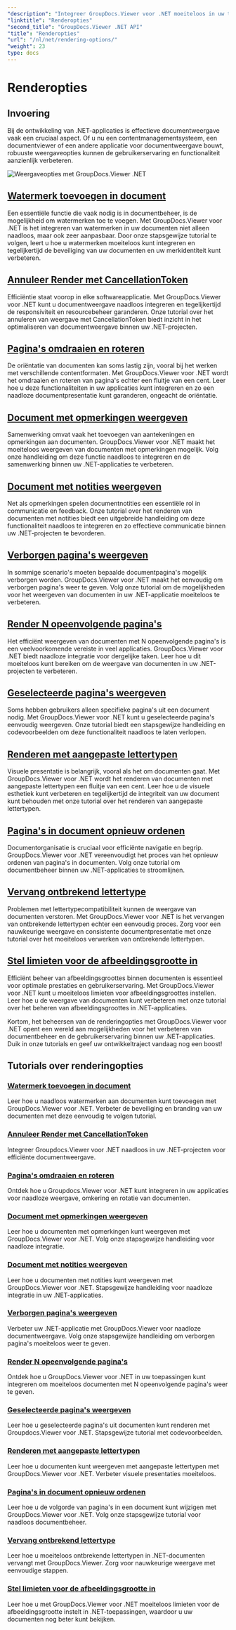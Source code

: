 ```yaml
---
"description": "Integreer GroupDocs.Viewer voor .NET moeiteloos in uw toepassingen met behulp van tutorials over weergaveopties, van het toevoegen van watermerken tot het aanpassen van lettertypen."
"linktitle": "Renderopties"
"second_title": "GroupDocs.Viewer .NET API"
"title": "Renderopties"
"url": "/nl/net/rendering-options/"
"weight": 23
type: docs
---
```

# Renderopties


## Invoering

Bij de ontwikkeling van .NET-applicaties is effectieve documentweergave vaak een cruciaal aspect. Of u nu een contentmanagementsysteem, een documentviewer of een andere applicatie voor documentweergave bouwt, robuuste weergaveopties kunnen de gebruikerservaring en functionaliteit aanzienlijk verbeteren.

![Weergaveopties met GroupDocs.Viewer .NET](/viewer/rendering-options/image.png)

## [Watermerk toevoegen in document](./add-watermark/)

Een essentiële functie die vaak nodig is in documentbeheer, is de mogelijkheid om watermerken toe te voegen. Met GroupDocs.Viewer voor .NET is het integreren van watermerken in uw documenten niet alleen naadloos, maar ook zeer aanpasbaar. Door onze stapsgewijze tutorial te volgen, leert u hoe u watermerken moeiteloos kunt integreren en tegelijkertijd de beveiliging van uw documenten en uw merkidentiteit kunt verbeteren.

## [Annuleer Render met CancellationToken](./cancel-render-cancellation-token/)

Efficiëntie staat voorop in elke softwareapplicatie. Met GroupDocs.Viewer voor .NET kunt u documentweergave naadloos integreren en tegelijkertijd de responsiviteit en resourcebeheer garanderen. Onze tutorial over het annuleren van weergave met CancellationToken biedt inzicht in het optimaliseren van documentweergave binnen uw .NET-projecten.

## [Pagina's omdraaien en roteren](./flip-rotate-pages/)

De oriëntatie van documenten kan soms lastig zijn, vooral bij het werken met verschillende contentformaten. Met GroupDocs.Viewer voor .NET wordt het omdraaien en roteren van pagina's echter een fluitje van een cent. Leer hoe u deze functionaliteiten in uw applicaties kunt integreren en zo een naadloze documentpresentatie kunt garanderen, ongeacht de oriëntatie.

## [Document met opmerkingen weergeven](./render-document-comments/)

Samenwerking omvat vaak het toevoegen van aantekeningen en opmerkingen aan documenten. GroupDocs.Viewer voor .NET maakt het moeiteloos weergeven van documenten met opmerkingen mogelijk. Volg onze handleiding om deze functie naadloos te integreren en de samenwerking binnen uw .NET-applicaties te verbeteren.

## [Document met notities weergeven](./render-document-notes/)

Net als opmerkingen spelen documentnotities een essentiële rol in communicatie en feedback. Onze tutorial over het renderen van documenten met notities biedt een uitgebreide handleiding om deze functionaliteit naadloos te integreren en zo effectieve communicatie binnen uw .NET-projecten te bevorderen.

## [Verborgen pagina's weergeven](./render-hidden-pages/)

In sommige scenario's moeten bepaalde documentpagina's mogelijk verborgen worden. GroupDocs.Viewer voor .NET maakt het eenvoudig om verborgen pagina's weer te geven. Volg onze tutorial om de mogelijkheden voor het weergeven van documenten in uw .NET-applicatie moeiteloos te verbeteren.

## [Render N opeenvolgende pagina's](./render-n-consecutive-pages/)

Het efficiënt weergeven van documenten met N opeenvolgende pagina's is een veelvoorkomende vereiste in veel applicaties. GroupDocs.Viewer voor .NET biedt naadloze integratie voor dergelijke taken. Leer hoe u dit moeiteloos kunt bereiken om de weergave van documenten in uw .NET-projecten te verbeteren.

## [Geselecteerde pagina's weergeven](./render-selected-pages/)

Soms hebben gebruikers alleen specifieke pagina's uit een document nodig. Met GroupDocs.Viewer voor .NET kunt u geselecteerde pagina's eenvoudig weergeven. Onze tutorial biedt een stapsgewijze handleiding en codevoorbeelden om deze functionaliteit naadloos te laten verlopen.

## [Renderen met aangepaste lettertypen](./render-custom-fonts/)

Visuele presentatie is belangrijk, vooral als het om documenten gaat. Met GroupDocs.Viewer voor .NET wordt het renderen van documenten met aangepaste lettertypen een fluitje van een cent. Leer hoe u de visuele esthetiek kunt verbeteren en tegelijkertijd de integriteit van uw document kunt behouden met onze tutorial over het renderen van aangepaste lettertypen.

## [Pagina's in document opnieuw ordenen](./reorder-pages/)

Documentorganisatie is cruciaal voor efficiënte navigatie en begrip. GroupDocs.Viewer voor .NET vereenvoudigt het proces van het opnieuw ordenen van pagina's in documenten. Volg onze tutorial om documentbeheer binnen uw .NET-applicaties te stroomlijnen.

## [Vervang ontbrekend lettertype](./replace-missing-font/)

Problemen met lettertypecompatibiliteit kunnen de weergave van documenten verstoren. Met GroupDocs.Viewer voor .NET is het vervangen van ontbrekende lettertypen echter een eenvoudig proces. Zorg voor een nauwkeurige weergave en consistente documentpresentatie met onze tutorial over het moeiteloos verwerken van ontbrekende lettertypen.

## [Stel limieten voor de afbeeldingsgrootte in](./set-image-size-limits/)

Efficiënt beheer van afbeeldingsgroottes binnen documenten is essentieel voor optimale prestaties en gebruikerservaring. Met GroupDocs.Viewer voor .NET kunt u moeiteloos limieten voor afbeeldingsgroottes instellen. Leer hoe u de weergave van documenten kunt verbeteren met onze tutorial over het beheren van afbeeldingsgroottes in .NET-applicaties.

Kortom, het beheersen van de renderingopties met GroupDocs.Viewer voor .NET opent een wereld aan mogelijkheden voor het verbeteren van documentbeheer en de gebruikerservaring binnen uw .NET-applicaties. Duik in onze tutorials en geef uw ontwikkeltraject vandaag nog een boost!
## Tutorials over renderingopties
### [Watermerk toevoegen in document](./add-watermark/)
Leer hoe u naadloos watermerken aan documenten kunt toevoegen met GroupDocs.Viewer voor .NET. Verbeter de beveiliging en branding van uw documenten met deze eenvoudig te volgen tutorial.
### [Annuleer Render met CancellationToken](./cancel-render-cancellation-token/)
Integreer Groupdocs.Viewer voor .NET naadloos in uw .NET-projecten voor efficiënte documentweergave.
### [Pagina's omdraaien en roteren](./flip-rotate-pages/)
Ontdek hoe u Groupdocs.Viewer voor .NET kunt integreren in uw applicaties voor naadloze weergave, omkering en rotatie van documenten.
### [Document met opmerkingen weergeven](./render-document-comments/)
Leer hoe u documenten met opmerkingen kunt weergeven met GroupDocs.Viewer voor .NET. Volg onze stapsgewijze handleiding voor naadloze integratie.
### [Document met notities weergeven](./render-document-notes/)
Leer hoe u documenten met notities kunt weergeven met GroupDocs.Viewer voor .NET. Stapsgewijze handleiding voor naadloze integratie in uw .NET-applicaties.
### [Verborgen pagina's weergeven](./render-hidden-pages/)
Verbeter uw .NET-applicatie met GroupDocs.Viewer voor naadloze documentweergave. Volg onze stapsgewijze handleiding om verborgen pagina's moeiteloos weer te geven.
### [Render N opeenvolgende pagina's](./render-n-consecutive-pages/)
Ontdek hoe u GroupDocs.Viewer voor .NET in uw toepassingen kunt integreren om moeiteloos documenten met N opeenvolgende pagina's weer te geven.
### [Geselecteerde pagina's weergeven](./render-selected-pages/)
Leer hoe u geselecteerde pagina's uit documenten kunt renderen met Groupdocs.Viewer voor .NET. Stapsgewijze tutorial met codevoorbeelden.
### [Renderen met aangepaste lettertypen](./render-custom-fonts/)
Leer hoe u documenten kunt weergeven met aangepaste lettertypen met GroupDocs.Viewer voor .NET. Verbeter visuele presentaties moeiteloos.
### [Pagina's in document opnieuw ordenen](./reorder-pages/)
Leer hoe u de volgorde van pagina's in een document kunt wijzigen met GroupDocs.Viewer voor .NET. Volg onze stapsgewijze tutorial voor naadloos documentbeheer.
### [Vervang ontbrekend lettertype](./replace-missing-font/)
Leer hoe u moeiteloos ontbrekende lettertypen in .NET-documenten vervangt met GroupDocs.Viewer. Zorg voor nauwkeurige weergave met eenvoudige stappen.
### [Stel limieten voor de afbeeldingsgrootte in](./set-image-size-limits/)
Leer hoe u met GroupDocs.Viewer voor .NET moeiteloos limieten voor de afbeeldingsgrootte instelt in .NET-toepassingen, waardoor u uw documenten nog beter kunt bekijken.